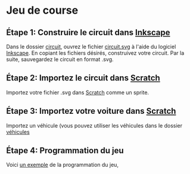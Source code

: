 # Jeu de course

## Étape 1: Construire le circuit dans [Inkscape](https://inkscape.org/)
Dans le dossier [circuit](https://github.com/inRsi/inRsi/tree/main/Jeu%20de%20Course/circuit),
ouvrez le fichier [circuit.svg](https://github.com/inRsi/inRsi/blob/main/Jeu%20de%20Course/circuit/circuit.svg)
à l'aide du logiciel [Inkscape](https://inkscape.org/). En copiant les fichiers
désirés, construivez votre circuit. Par la suite, sauvegardez le circuit en
format .svg.

## Étape 2: Importez le circuit dans [Scratch](https://scratch.mit.edu/)
Importez votre fichier .svg dans [Scratch](https://scratch.mit.edu/) comme un sprite.

## Étape 3: Importez votre voiture dans [Scratch](https://scratch.mit.edu/)
Importez un véhicule (vous pouvez utiliser les véhicules dans le dossier
[véhicules](https://github.com/inRsi/inRsi/tree/main/Jeu%20de%20Course/vehicules)
 
## Étape 4: Programmation du jeu
Voici [un exemple](https://scratch.mit.edu/projects/334273243/) de la programmation du jeu,


